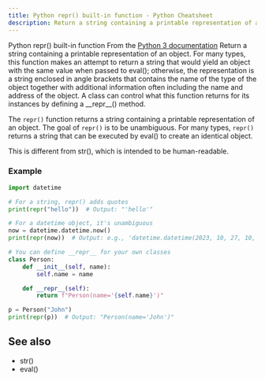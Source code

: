 ```yaml
---
title: Python repr() built-in function - Python Cheatsheet
description: Return a string containing a printable representation of an object. For many types, this function makes an attempt to return a string that would yield an object with the same value when passed to eval(); otherwise, the representation is a string enclosed in angle brackets that contains the name of the type of the object together with additional information often including the name and address of the object. A class can control what this function returns for its instances by defining a __repr__() method.
---
```


<base-title :title="frontmatter.title" :description="frontmatter.description">
Python repr() built-in function
</base-title>

<base-disclaimer>
  <base-disclaimer-title>
    From the <a target="_blank" href="https://docs.python.org/3/library/functions.html#repr">Python 3 documentation</a>
  </base-disclaimer-title>
  <base-disclaimer-content>
   Return a string containing a printable representation of an object. For many types, this function makes an attempt to return a string that would yield an object with the same value when passed to eval(); otherwise, the representation is a string enclosed in angle brackets that contains the name of the type of the object together with additional information often including the name and address of the object. A class can control what this function returns for its instances by defining a __repr__() method.
  </base-disclaimer-content>
</base-disclaimer>

The `repr()` function returns a string containing a printable representation of an object. The goal of `repr()` is to be unambiguous. For many types, `repr()` returns a string that can be executed by <router-link to="/builtin/eval">eval()</router-link> to create an identical object.

This is different from <router-link to="/builtin/str">str()</router-link>, which is intended to be human-readable.

### Example

```python
import datetime

# For a string, repr() adds quotes
print(repr("hello"))  # Output: "'hello'"

# For a datetime object, it's unambiguous
now = datetime.datetime.now()
print(repr(now))  # Output: e.g., 'datetime.datetime(2023, 10, 27, 10, 0, 0, 123456)'

# You can define __repr__ for your own classes
class Person:
    def __init__(self, name):
        self.name = name

    def __repr__(self):
        return f"Person(name='{self.name}')"

p = Person("John")
print(repr(p))  # Output: "Person(name='John')"
```

## See also

- <router-link to="/builtin/str">str()</router-link>
- <router-link to="/builtin/eval">eval()</router-link>
